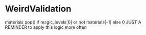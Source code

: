 # WeirdValidation
materials.pop() if magic_levels[0] or not materials[-1] else 0
JUST A REMINDER to apply this logic more often 

